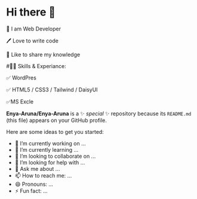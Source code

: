 # Hi there 👋
👑 I am Web Developer

🖊️ Love to write code

🎤 Like to share my knowledge

#👨‍💻 Skills & Experiance:

✅ WordPres

✅ HTML5 / CSS3 / Tailwind / DaisyUI

✅MS Excle

**Enya-Aruna/Enya-Aruna** is a ✨ _special_ ✨ repository because its `README.md` (this file) appears on your GitHub profile.

Here are some ideas to get you started:

- 🔭 I’m currently working on ...
- 🌱 I’m currently learning ...
- 👯 I’m looking to collaborate on ...
- 🤔 I’m looking for help with ...
- 💬 Ask me about ...
- 📫 How to reach me: ...
- 😄 Pronouns: ...
- ⚡ Fun fact: ...

